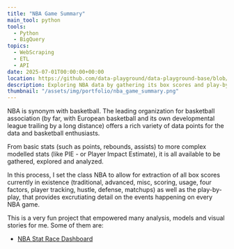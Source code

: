 ```yaml
---
title: "NBA Game Summary"
main_tool: python
tools: 
  - Python
  - BigQuery
topics:
  - WebScraping
  - ETL
  - API
date: 2025-07-01T00:00:00+00:00
location: https://github.com/data-playground/data-playground-base/blob/main/nba/nba_game_summary.py
description: Exploring NBA data by gathering its box scores and play-by-play tables from its public facing API
thumbnail: "/assets/img/portfolio/nba_game_summary.png"
---
```


NBA is synonym with basketball. The leading organization for basketball association (by far, with European basketball and its own developmental league trailing by a long distance) offers a rich variety of data points for the data and basketball enthusiasts.

From basic stats (such as points, rebounds, assists) to more complex modelled stats (like PIE - or Player Impact Estimate), it is all available to be gathered, explored and analyzed.

In this process, I set the class NBA to allow for extraction of all box scores currently in existence (traditional, advanced, misc, scoring, usage, four factors, player tracking, hustle, defense, matchups) as well as the play-by-play, that provides excrutiating detail on the events happening on every NBA game.

This is a very fun project that empowered many analysis, models and visual stories for me. Some of them are:

* [NBA Stat Race Dashboard](/portfolio/nba_stat_race_dash)